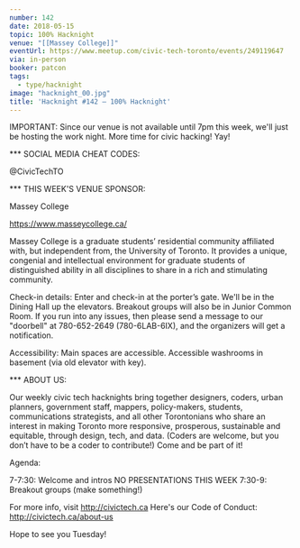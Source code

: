 ```yaml
---
number: 142
date: 2018-05-15
topic: 100% Hacknight
venue: "[[Massey College]]"
eventUrl: https://www.meetup.com/civic-tech-toronto/events/249119647
via: in-person
booker: patcon
tags:
  - type/hacknight
image: "hacknight_00.jpg"
title: 'Hacknight #142 – 100% Hacknight'
---
```


IMPORTANT: Since our venue is not available until 7pm this week, we'll just be hosting the work night. More time for civic hacking! Yay!

*** SOCIAL MEDIA CHEAT CODES:

@CivicTechTO

*** THIS WEEK'S VENUE SPONSOR:

Massey College

https://www.masseycollege.ca/

Massey College is a graduate students’ residential community affiliated with, but independent from, the University of Toronto. It provides a unique, congenial and intellectual environment for graduate students of distinguished ability in all disciplines to share in a rich and stimulating community.

Check-in details: Enter and check-in at the porter’s gate. We'll be in the Dining Hall up the elevators. Breakout groups will also be in Junior Common Room. If you run into any issues, then please send a message to our "doorbell" at 780-652-2649 (780-6LAB-6IX), and the organizers will get a notification.

Accessibility: Main spaces are accessible. Accessible washrooms in basement (via old elevator with key).

*** ABOUT US:

Our weekly civic tech hacknights bring together designers, coders, urban planners, government staff, mappers, policy-makers, students, communications strategists, and all other Torontonians who share an interest in making Toronto more responsive, prosperous, sustainable and equitable, through design, tech, and data. (Coders are welcome, but you don’t have to be a coder to contribute!) Come and be part of it!

Agenda:

7-7:30: Welcome and intros
NO PRESENTATIONS THIS WEEK
7:30-9: Breakout groups (make something!)

For more info, visit http://civictech.ca
Here's our Code of Conduct: http://civictech.ca/about-us

Hope to see you Tuesday!